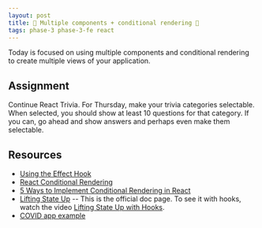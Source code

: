 ```yaml
---
layout: post
title: 🦊 Multiple components + conditional rendering 🦊
tags: phase-3 phase-3-fe react
---
```


Today is focused on using multiple components and conditional rendering to create multiple views of your application.

## Assignment

Continue React Trivia. For Thursday, make your trivia categories selectable. When selected, you should show at least 10 questions for that category. If you can, go ahead and show answers and perhaps even make them selectable.

## Resources

- [Using the Effect Hook](https://reactjs.org/docs/hooks-effect.html)
- [React Conditional Rendering](https://reactjs.org/docs/conditional-rendering.html)
- [5 Ways to Implement Conditional Rendering in React](https://blog.bitsrc.io/5-ways-to-implement-conditional-rendering-in-react-64730323b434)
- [Lifting State Up](https://reactjs.org/docs/lifting-state-up.html) -- This is the official doc page. To see it with hooks, watch the video [Lifting State Up with Hooks](https://www.youtube.com/watch?v=HF4o9KAZNxw).
- [COVID app example](https://github.com/momentum-team-7/example-react-covid-data/)
